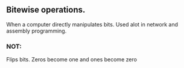 ## Bitewise operations.

When a computer directly manipulates bits. Used alot in network and assembly programming.

### NOT:  
  
  Flips bits. Zeros become one and ones become zero
  
         
